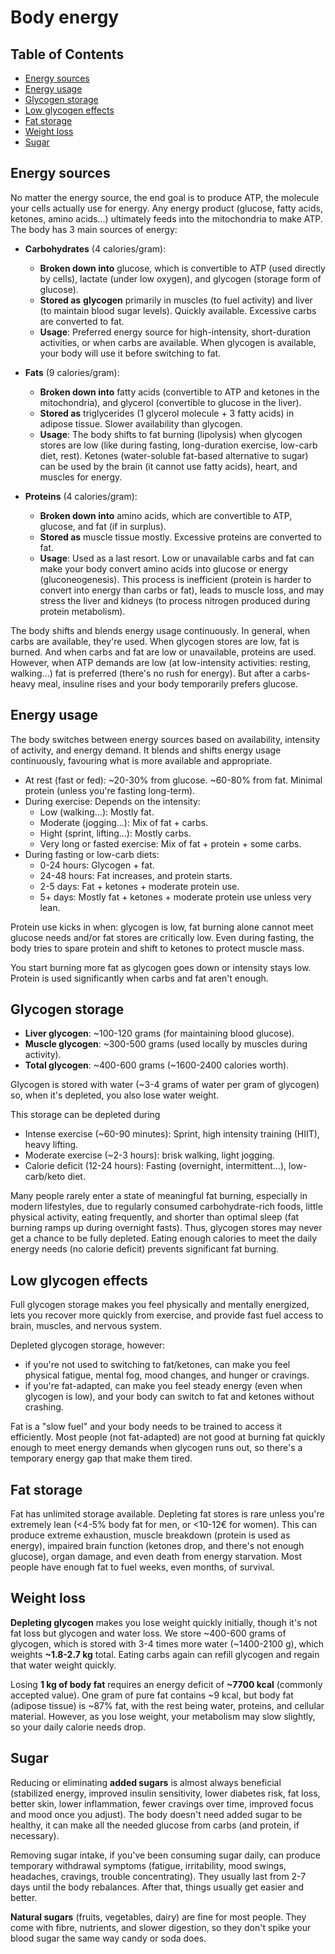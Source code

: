 # Body energy

## Table of Contents

+ [Energy sources](#energy-sources)
+ [Energy usage](#energy-usage)
+ [Glycogen storage](#glycogen-storage)
+ [Low glycogen effects](#low-glycogen-effects)
+ [Fat storage](#fat-storage)
+ [Weight loss](#weight-loss)
+ [Sugar](#sugar)


## Energy sources

No matter the energy source, the end goal is to produce ATP, the molecule your cells actually use for energy. Any energy product (glucose, fatty acids, ketones, amino acids...) ultimately feeds into the mitochondria to make ATP. The body has 3 main sources of energy:

- **Carbohydrates** (4 calories/gram):
  - __Broken down into__ glucose, which is convertible to ATP (used directly by cells), lactate (under low oxygen), and glycogen (storage form of glucose).
  - __Stored as__ **glycogen** primarily in muscles (to fuel activity) and liver (to maintain blood sugar levels). Quickly available. Excessive carbs are converted to fat.
  - __Usage__: Preferred energy source for high-intensity, short-duration activities, or when carbs are available. When glycogen is available, your body will use it before switching to fat.

- **Fats** (9 calories/gram):
  - __Broken down into__ fatty acids (convertible to ATP and ketones in the mitochondria), and glycerol (convertible to glucose in the liver).
  - __Stored as__ triglycerides (1 glycerol molecule + 3 fatty acids) in adipose tissue. Slower availability than glycogen.
  - __Usage__: The body shifts to fat burning (lipolysis) when glycogen stores are low (like during fasting, long-duration exercise, low-carb diet, rest). Ketones (water-soluble fat-based alternative to sugar) can be used by the brain (it cannot use fatty acids), heart, and muscles for energy.

- **Proteins** (4 calories/gram):
  - __Broken down into__ amino acids, which are convertible to ATP, glucose, and fat (if in surplus).
  - __Stored as__ muscle tissue mostly. Excessive proteins are converted to fat.
  - __Usage__: Used as a last resort. Low or unavailable carbs and fat can make your body convert amino acids into glucose or energy (gluconeogenesis). This process is inefficient (protein is harder to convert into energy than carbs or fat), leads to muscle loss, and may stress the liver and kidneys (to process nitrogen produced during protein metabolism).

The body shifts and blends energy usage continuously. In general, when carbs are available, they're used. When glycogen stores are low, fat is burned. And when carbs and fat are low or unavailable, proteins are used. However, when ATP demands are low (at low-intensity activities: resting, walking...) fat is preferred (there's no rush for energy). But after a carbs-heavy meal, insuline rises and your body temporarily prefers glucose.


## Energy usage

The body switches between energy sources based on availability, intensity of activity, and energy demand. It blends and shifts energy usage continuously, favouring what is more available and appropriate.

- At rest (fast or fed): ~20-30% from glucose. ~60-80% from fat. Minimal protein (unless you're fasting long-term).
- During exercise: Depends on the intensity:
  - Low (walking...): Mostly fat.
  - Moderate (jogging...): Mix of fat + carbs.
  - Hight (sprint, lifting...): Mostly carbs.
  - Very long or fasted exercise: Mix of fat + protein + some carbs.
- During fasting or low-carb diets:
  - 0-24 hours: Glycogen + fat.
  - 24-48 hours: Fat increases, and protein starts.
  - 2-5 days: Fat + ketones + moderate protein use.
  - 5+ days: Mostly fat + ketones + moderate protein use unless very lean.

Protein use kicks in when: glycogen is low, fat burning alone cannot meet glucose needs and/or fat stores are critically low. Even during fasting, the body tries to spare protein and shift to ketones to protect muscle mass.

You start burning more fat as glycogen goes down or intensity stays low. Protein is used significantly when carbs and fat aren't enough.

## Glycogen storage

- **Liver glycogen**: ~100-120 grams (for maintaining blood glucose).
- **Muscle glycogen**: ~300-500 grams (used locally by muscles during activity).
- **Total glycogen**: ~400-600 grams (~1600-2400 calories worth).

Glycogen is stored with water (~3-4 grams of water per gram of glycogen) so, when it's depleted, you also lose water weight.

This storage can be depleted during

- Intense exercise (~60-90 minutes): Sprint, high intensity training (HIIT), heavy lifting.
- Moderate exercise (~2-3 hours): brisk walking, light jogging.
- Calorie deficit (12-24 hours): Fasting (overnight, intermittent...), low-carb/keto diet.

Many people rarely enter a state of meaningful fat burning, especially in modern lifestyles, due to regularly consumed carbohydrate-rich foods, little physical activity, eating frequently, and shorter than optimal sleep (fat burning ramps up during overnight fasts). Thus, glycogen stores may never get a chance to be fully depleted. Eating enough calories to meet the daily energy needs (no calorie deficit) prevents significant fat burning.


## Low glycogen effects

Full glycogen storage makes you feel physically and mentally energized, lets you recover more quickly from exercise, and provide fast fuel access to brain, muscles, and nervous system.

Depleted glycogen storage, however:

- if you're not used to switching to fat/ketones, can make you feel physical fatigue, mental fog, mood changes, and hunger or cravings.
- if you're fat-adapted, can make you feel steady energy (even when glycogen is low), and your body can switch to fat and ketones without crashing.

Fat is a "slow fuel" and your body needs to be trained to access it efficiently. Most people (not fat-adapted) are not good at burning fat quickly enough to meet energy demands when glycogen runs out, so there's a temporary energy gap that make them tired.


## Fat storage

Fat has unlimited storage available. Depleting fat stores is rare unless you're extremely lean (<4-5% body fat for men, or <10-12€ for women). This can produce extreme exhaustion, muscle breakdown (protein is used as energy), impaired brain function (ketones drop, and there's not enough glucose), organ damage, and even death from energy starvation. Most people have enough fat to fuel weeks, even months, of survival.


## Weight loss

**Depleting glycogen** makes you lose weight quickly initially, though it's not fat loss but glycogen and water loss. We store ~400-600 grams of glycogen, which is stored with 3-4 times more water (~1400-2100 g), which weights **~1.8-2.7 kg** total. Eating carbs again can refill glycogen and regain that water weight quickly.

Losing **1 kg of body fat** requires an energy deficit of **~7700 kcal** (commonly accepted value). One gram of pure fat contains ~9 kcal, but body fat (adipose tissue) is ~87% fat, with the rest being water, proteins, and cellular material. However, as you lose weight, your metabolism may slow slightly, so your daily calorie needs drop.


## Sugar

Reducing or eliminating **added sugars** is almost always beneficial (stabilized energy, improved insulin sensitivity, lower diabetes risk, fat loss, better skin, lower inflammation, fewer cravings over time, improved focus and mood once you adjust). The body doesn't need added sugar to be healthy, it can make all the needed glucose from carbs (and protein, if necessary).

Removing sugar intake, if you've been consuming sugar daily, can produce temporary withdrawal symptoms (fatigue, irritability, mood swings, headaches, cravings, trouble concentrating). They usually last from 2-7 days until the body rebalances. After that, things usually get easier and better.

**Natural sugars** (fruits, vegetables, dairy) are fine for most people. They come with fibre, nutrients, and slower digestion, so they don't spike your blood sugar the same way candy or soda does.